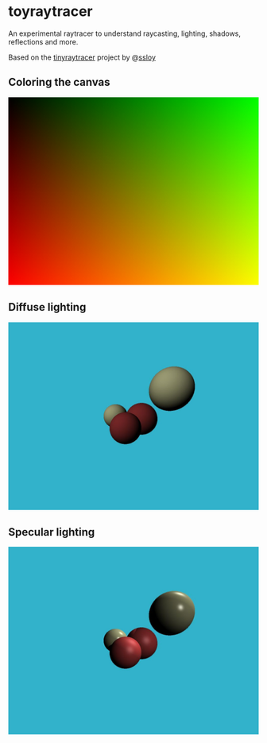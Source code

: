 # toyraytracer
An experimental raytracer to understand raycasting, lighting, shadows, reflections and more.

Based on the [tinyraytracer](https://github.com/ssloy/tinyraytracer) project by @[ssloy](https://github.com/ssloy)

## Coloring the canvas

![](out.jpg)


## Diffuse lighting
![](spheres-shadow.jpg)

## Specular lighting
![](spheres-spec.jpg)

